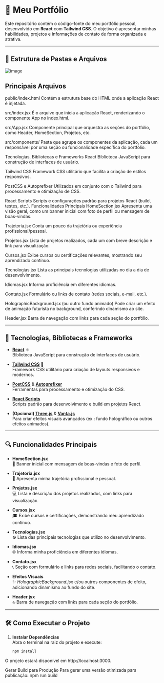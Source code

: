# 🌟 Meu Portfólio

Este repositório contém o código-fonte do meu portfólio pessoal, desenvolvido em **React** com **Tailwind CSS**. O objetivo é apresentar minhas habilidades, projetos e informações de contato de forma organizada e atrativa.

---

## 📁 Estrutura de Pastas e Arquivos

![image](https://github.com/user-attachments/assets/1510c0ef-f44a-4668-a5db-1aee6291bd28)


## Principais Arquivos
public/index.html
Contém a estrutura base do HTML onde a aplicação React é injetada.

src/index.jsx
É o arquivo que inicia a aplicação React, renderizando o componente App no index.html.

src/App.jsx
Componente principal que orquestra as seções do portfólio, como Header, HomeSection, Projetos, etc.

src/components/
Pasta que agrupa os componentes da aplicação, cada um responsável por uma seção ou funcionalidade específica do portfólio.

Tecnologias, Bibliotecas e Frameworks
React
Biblioteca JavaScript para construção de interfaces de usuário.

Tailwind CSS
Framework CSS utilitário que facilita a criação de estilos responsivos.

PostCSS e Autoprefixer
Utilizados em conjunto com o Tailwind para processamento e otimização de CSS.

React Scripts
Scripts e configurações padrão para projetos React (build, testes, etc.).
Funcionalidades Principais
HomeSection.jsx
Apresenta uma visão geral, como um banner inicial com foto de perfil ou mensagem de boas-vindas.

Trajetoria.jsx
Conta um pouco da trajetória ou experiência profissional/pessoal.

Projetos.jsx
Lista de projetos realizados, cada um com breve descrição e link para visualização.

Cursos.jsx
Exibe cursos ou certificações relevantes, mostrando seu aprendizado contínuo.

Tecnologias.jsx
Lista as principais tecnologias utilizadas no dia a dia de desenvolvimento.

Idiomas.jsx
Informa proficiência em diferentes idiomas.

Contato.jsx
Formulário ou links de contato (redes sociais, e-mail, etc.).

HolographicBackground.jsx (ou outro fundo animado)
Pode criar um efeito de animação futurista no background, conferindo dinamismo ao site.

Header.jsx
Barra de navegação com links para cada seção do portfólio.


---

## 🚀 Tecnologias, Bibliotecas e Frameworks

- **[React](https://reactjs.org/)** ⚛️  
  Biblioteca JavaScript para construção de interfaces de usuário.

- **[Tailwind CSS](https://tailwindcss.com/)** 🎨  
  Framework CSS utilitário para criação de layouts responsivos e modernos.

- **[PostCSS](https://postcss.org/)** & **[Autoprefixer](https://github.com/postcss/autoprefixer)**  
  Ferramentas para processamento e otimização do CSS.

- **[React Scripts](https://www.npmjs.com/package/react-scripts)**  
  Scripts padrão para desenvolvimento e build em projetos React.

- **(Opcional) [Three.js](https://threejs.org/)** & **[Vanta.js](https://github.com/tengbao/vanta)**  
  Para criar efeitos visuais avançados (ex.: fundo holográfico ou outros efeitos animados).

---

## 🔍 Funcionalidades Principais

- **HomeSection.jsx**  
  🎉 Banner inicial com mensagem de boas-vindas e foto de perfil.

- **Trajetoria.jsx**  
  📜 Apresenta minha trajetória profissional e pessoal.

- **Projetos.jsx**  
  💻 Lista e descrição dos projetos realizados, com links para visualização.

- **Cursos.jsx**  
  🎓 Exibe cursos e certificações, demonstrando meu aprendizado contínuo.

- **Tecnologias.jsx**  
  ⚙️ Lista das principais tecnologias que utilizo no desenvolvimento.

- **Idiomas.jsx**  
  🌐 Informa minha proficiência em diferentes idiomas.

- **Contato.jsx**  
  📞 Seção com formulário e links para redes sociais, facilitando o contato.

- **Efeitos Visuais**  
  ✨ *HolographicBackground.jsx* e/ou outros componentes de efeito, adicionando dinamismo ao fundo do site.

- **Header.jsx**  
  🔝 Barra de navegação com links para cada seção do portfólio.

---

## 🛠 Como Executar o Projeto

1. **Instalar Dependências**  
   Abra o terminal na raiz do projeto e execute:
   ```bash
   npm install
O projeto estará disponível em http://localhost:3000.

Gerar Build para Produção
Para gerar uma versão otimizada para publicação:
npm run build
